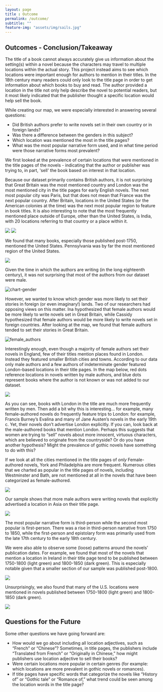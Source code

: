 ```yaml
---
layout: page
title : Outcome
permalink: /outcome/
subtitle: ""
feature-img: "assets/img/sails.jpg"
---
```


## Outcomes - Conclusion/Takeaway

The title of a book cannot always accurately give us information about the setting(s) within a novel because the characters may travel to multiple locations within the actual story. This project instead aims to see which locations were important enough for authors to mention in their titles. In the 18th century many readers could only look to the title page in order to get information about which books to buy and read. The author provided a location in the title not only help describe the novel to potential readers, but it most likely indicated that the publisher thought a specific location would help sell the book.   

While creating our map, we were especially interested in answering several questions:
 - Did British authors prefer to write novels set in their own country or in foreign lands?
 - Was there a difference between the genders in this subject?
 - Which location was mentioned the most in the title pages?
 - What was the most popular narrative form used, and in what time period were those narrative forms most prevalent?

We first looked at the prevalence of certain locations that were mentioned in the title pages of the novels - indicating that the author or publisher was trying to, in part, 'sell' the book based on interest in that location.

Because our dataset primarily contains British authors, it is not surprising that Great Britain was the most mentioned country and London was the most mentioned city in the title pages for early English novels. The next most popular city was Paris, but that does not mean that France was the next popular country. After Britain, locations in the United States (or the American colonies at the time) was the next most popular region to feature in book titles. It is also interesting to note that the most frequently mentioned place outside of Europe, other than the United States, is India, with 20 locations referring to that country or a place within it.

<img src="{{ site.baseurl }}/assets/img/outcome/outcome_popularlocations_updated.jpg">
<img src="{{ site.baseurl }}/assets/img/outcome/outcome_cities.jpg">

We found that many books, especially those published post-1750, mentioned the United States. Pennsylvania was by far the most mentioned region of the United States.

<img src="{{ site.baseurl }}/assets/img/outcome/outcome_locations_USregions.png">

Given the time in which the authors are writing (in the long eighteenth century), it was not surprising that most of the authors from our dataset were male.

<img src="{{ site.baseurl }}/assets/img/outcome/chart-gender.jpg" alt="chart-gender">

However, we wanted to know which gender was more likely to set their stories in foreign (or even imaginary!) lands. Two of our researchers had opposing views on this matter. Ina hypothesized that female authors would be more likely to write novels set in Great Britain, while Cassidy hypothesized that female authors would be more likely to write novels set in foreign countries. After looking at the map, we found that female authors tended to set their stories in Great Britain.

<img src="{{ site.baseurl }}/assets/img/outcome/outcome_popularity_female.png" alt="female_authors">

Interestingly enough, even though a majority of female authors set their novels in England, few of their titles mention places found in London. Instead they featured smaller British cities and towns. According to our data only male authors and a few authors of indeterminate gender featured London-based locations in their title pages. In the map below, red dots reference locations in novels written by male authors, and blue dots represent books where the author is not known or was not added to our dataset.

<img src="{{ site.baseurl }}/assets/img/outcome/gender_London.png">

As you can see, books with London in the title are much more frequently written by men. Then add a bit why this is interesting… for example, many female-authored novels do frequently feature trips to London: for example, Francis Burney’s Evalina and many of Jane Austen’s novels in the early 19th c. Yet, their novels don’t advertise London explicitly. If you can, look back at the male-authored books that mention London. Perhaps this suggests that women are trying to “sell” novels about more innocent, virtuous characters, which are believed to originate from the countryside? Or do you have another hypothesis? Might the prevalence of gothic novels have something to do with this? 

If we look at all the cities mentioned in the title pages of <i>only</i> Female-authored novels, York and Philadelphia are more frequent. Numerous cities that we charted as popular in the title pages of novels, including Westminster and Bath, are not mentioned at all in the novels that have been categorized as female-authored.

<img src="{{ site.baseurl }}/assets/img/outcome/outcome_cities_female.jpg">

Our sample shows that more male authors were writing novels that explicitly advertised a location in Asia on their title page.

<img src="{{ site.baseurl }}/assets/img/outcome/outcome_gender_Asia.png">

The most popular narrative form is third-person while the second most popular is first-person. There was a rise in third-person narrative from 1750 to 1850, while the first-person and epistolary form was primarily used from the late 17th century to the early 18th century.

We were also able to observe some (loose) patterns around the novels' publication dates. For example, we found that most of the novels that mention a location in Ireland in their title page tend to be published between 1750-1800 (light green) and 1800-1850 (dark green). This is especially notable given that a smaller section of our sample was published post-1800.

<img src="{{ site.baseurl }}/assets/img/outcome/dates_Ireland.png">

Unsurprisingly, we also found that many of the U.S. locations were mentioned in novels published between 1750-1800 (light green) and 1800-1850 (dark green).

<img src="{{ site.baseurl }}/assets/img/outcome/dates_US.png">

## Questions for the Future

Some other questions we have going forward are:
- How would we go about including all location adjectives, such as “French” or “Chinese”? Sometimes, in title pages, the publishers include “Translated from French” or “Originally in Chinese,” how might publishers use location adjective to sell their books?
- Were certain locations more popular in certain genres (for example: which locations are more prevalent in gothic novels or romances).
- If title pages have specific words that categorize the novels like “History of” or “Gothic tale” or “Romance of,” what trend could be seen among the location words in the title page? 





